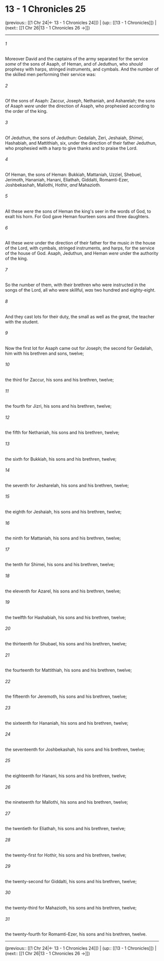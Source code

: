# 13 - 1 Chronicles 25

(previous:: [[1 Chr 24|← 13 - 1 Chronicles 24]]) | (up:: [[13 - 1 Chronicles]]) | (next:: [[1 Chr 26|13 - 1 Chronicles 26 →]])

***


###### 1 
Moreover David and the captains of the army separated for the service _some_ of the sons of Asaph, of Heman, and of Jeduthun, who _should_ prophesy with harps, stringed instruments, and cymbals. And the number of the skilled men performing their service was: 

###### 2 
Of the sons of Asaph: Zaccur, Joseph, Nethaniah, and Asharelah; the sons of Asaph _were_ under the direction of Asaph, who prophesied according to the order of the king. 

###### 3 
Of Jeduthun, the sons of Jeduthun: Gedaliah, Zeri, Jeshaiah, _Shimei_, Hashabiah, and Mattithiah, six, under the direction of their father Jeduthun, who prophesied with a harp to give thanks and to praise the Lord. 

###### 4 
Of Heman, the sons of Heman: Bukkiah, Mattaniah, Uzziel, Shebuel, Jerimoth, Hananiah, Hanani, Eliathah, Giddalti, Romamti-Ezer, Joshbekashah, Mallothi, Hothir, _and_ Mahazioth. 

###### 5 
All these _were_ the sons of Heman the king's seer in the words of God, to exalt his horn. For God gave Heman fourteen sons and three daughters. 

###### 6 
All these _were_ under the direction of their father for the music _in_ the house of the Lord, with cymbals, stringed instruments, and harps, for the service of the house of God. Asaph, Jeduthun, and Heman _were_ under the authority of the king. 

###### 7 
So the number of them, with their brethren who were instructed in the songs of the Lord, all who were skillful, _was_ two hundred and eighty-eight. 

###### 8 
And they cast lots for their duty, the small as well as the great, the teacher with the student. 

###### 9 
Now the first lot for Asaph came out for Joseph; the second for Gedaliah, him with his brethren and sons, twelve; 

###### 10 
the third for Zaccur, his sons and his brethren, twelve; 

###### 11 
the fourth for Jizri, his sons and his brethren, twelve; 

###### 12 
the fifth for Nethaniah, his sons and his brethren, twelve; 

###### 13 
the sixth for Bukkiah, his sons and his brethren, twelve; 

###### 14 
the seventh for Jesharelah, his sons and his brethren, twelve; 

###### 15 
the eighth for Jeshaiah, his sons and his brethren, twelve; 

###### 16 
the ninth for Mattaniah, his sons and his brethren, twelve; 

###### 17 
the tenth for Shimei, his sons and his brethren, twelve; 

###### 18 
the eleventh for Azarel, his sons and his brethren, twelve; 

###### 19 
the twelfth for Hashabiah, his sons and his brethren, twelve; 

###### 20 
the thirteenth for Shubael, his sons and his brethren, twelve; 

###### 21 
the fourteenth for Mattithiah, his sons and his brethren, twelve; 

###### 22 
the fifteenth for Jeremoth, his sons and his brethren, twelve; 

###### 23 
the sixteenth for Hananiah, his sons and his brethren, twelve; 

###### 24 
the seventeenth for Joshbekashah, his sons and his brethren, twelve; 

###### 25 
the eighteenth for Hanani, his sons and his brethren, twelve; 

###### 26 
the nineteenth for Mallothi, his sons and his brethren, twelve; 

###### 27 
the twentieth for Eliathah, his sons and his brethren, twelve; 

###### 28 
the twenty-first for Hothir, his sons and his brethren, twelve; 

###### 29 
the twenty-second for Giddalti, his sons and his brethren, twelve; 

###### 30 
the twenty-third for Mahazioth, his sons and his brethren, twelve; 

###### 31 
the twenty-fourth for Romamti-Ezer, his sons and his brethren, twelve.

***

(previous:: [[1 Chr 24|← 13 - 1 Chronicles 24]]) | (up:: [[13 - 1 Chronicles]]) | (next:: [[1 Chr 26|13 - 1 Chronicles 26 →]])
